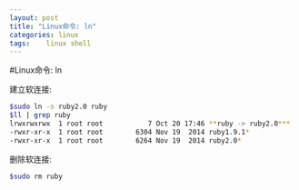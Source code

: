 ```yaml
---
layout: post
title: "Linux命令: ln"
categories: linux
tags:	 linux shell
---
```

#Linux命令: ln

建立软连接:

```bash
$sudo ln -s ruby2.0 ruby
$ll | grep ruby
lrwxrwxrwx  1 root root           7 Oct 20 17:46 **ruby -> ruby2.0***
-rwxr-xr-x  1 root root        6304 Nov 19  2014 ruby1.9.1*
-rwxr-xr-x  1 root root        6264 Nov 19  2014 ruby2.0*
```

删除软连接:

```bash
$sudo rm ruby
```
